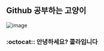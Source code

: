 ## Github 공부하는 고양이

![image](https://png.pngtree.com/png-vector/20240408/ourlarge/pngtree-a-cat-illustration-vector-cartoon-cute-for-kids-png-image_12273192.png)

### :octocat:: 안녕하세요? 콜라입니다
